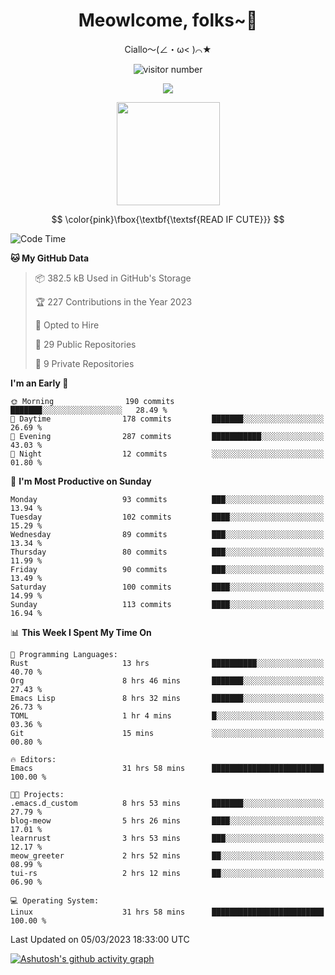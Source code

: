 <div align="center">
  <h1>Meowlcome, folks~👋</h1>
  <p>Ciallo～(∠・ω< )⌒★</p>
</div>

<p align="center">
  <img src="https://count.getloli.com/get/@Ziqi-Yang?theme=rule34" alt="visitor number" />
</p>

<p align="center">
  <img src="https://skillicons.dev/icons?i=rust,c,py,flutter,go,java,js,bash,linux,emacs" />
</p>
<p align="center">
  <img height="165" src="https://github-readme-stats.vercel.app/api?username=Ziqi-Yang&show_icons=true&include_all_commits=true&hide_border=true" />
</p>

$$
\color{pink}\fbox{\textbf{\textsf{READ IF CUTE}}}
$$

<!--START_SECTION:waka-->
![Code Time](http://img.shields.io/badge/Code%20Time-663%20hrs%2020%20mins-blue)

**🐱 My GitHub Data** 

> 📦 382.5 kB Used in GitHub's Storage 
 > 
> 🏆 227 Contributions in the Year 2023
 > 
> 💼 Opted to Hire
 > 
> 📜 29 Public Repositories 
 > 
> 🔑 9 Private Repositories 
 > 
**I'm an Early 🐤** 

```text
🌞 Morning                190 commits         ███████░░░░░░░░░░░░░░░░░░   28.49 % 
🌆 Daytime                178 commits         ███████░░░░░░░░░░░░░░░░░░   26.69 % 
🌃 Evening                287 commits         ███████████░░░░░░░░░░░░░░   43.03 % 
🌙 Night                  12 commits          ░░░░░░░░░░░░░░░░░░░░░░░░░   01.80 % 
```
📅 **I'm Most Productive on Sunday** 

```text
Monday                   93 commits          ███░░░░░░░░░░░░░░░░░░░░░░   13.94 % 
Tuesday                  102 commits         ████░░░░░░░░░░░░░░░░░░░░░   15.29 % 
Wednesday                89 commits          ███░░░░░░░░░░░░░░░░░░░░░░   13.34 % 
Thursday                 80 commits          ███░░░░░░░░░░░░░░░░░░░░░░   11.99 % 
Friday                   90 commits          ███░░░░░░░░░░░░░░░░░░░░░░   13.49 % 
Saturday                 100 commits         ████░░░░░░░░░░░░░░░░░░░░░   14.99 % 
Sunday                   113 commits         ████░░░░░░░░░░░░░░░░░░░░░   16.94 % 
```


📊 **This Week I Spent My Time On** 

```text
💬 Programming Languages: 
Rust                     13 hrs              ██████████░░░░░░░░░░░░░░░   40.70 % 
Org                      8 hrs 46 mins       ███████░░░░░░░░░░░░░░░░░░   27.43 % 
Emacs Lisp               8 hrs 32 mins       ███████░░░░░░░░░░░░░░░░░░   26.73 % 
TOML                     1 hr 4 mins         █░░░░░░░░░░░░░░░░░░░░░░░░   03.36 % 
Git                      15 mins             ░░░░░░░░░░░░░░░░░░░░░░░░░   00.80 % 

🔥 Editors: 
Emacs                    31 hrs 58 mins      █████████████████████████   100.00 % 

🐱‍💻 Projects: 
.emacs.d_custom          8 hrs 53 mins       ███████░░░░░░░░░░░░░░░░░░   27.79 % 
blog-meow                5 hrs 26 mins       ████░░░░░░░░░░░░░░░░░░░░░   17.01 % 
learnrust                3 hrs 53 mins       ███░░░░░░░░░░░░░░░░░░░░░░   12.17 % 
meow_greeter             2 hrs 52 mins       ██░░░░░░░░░░░░░░░░░░░░░░░   08.99 % 
tui-rs                   2 hrs 12 mins       ██░░░░░░░░░░░░░░░░░░░░░░░   06.90 % 

💻 Operating System: 
Linux                    31 hrs 58 mins      █████████████████████████   100.00 % 
```


 Last Updated on 05/03/2023 18:33:00 UTC
<!--END_SECTION:waka-->


[![Ashutosh's github activity graph](https://github-readme-activity-graph.cyclic.app/graph?username=Ziqi-Yang&theme=github)](https://github.com/ashutosh00710/github-readme-activity-graph)
